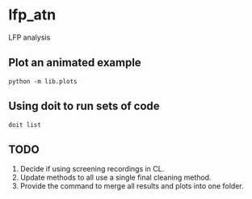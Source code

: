 # lfp_atn
 LFP analysis

## Plot an animated example
`python -m lib.plots`

## Using doit to run sets of code
`doit list`

## TODO
1. Decide if using screening recordings in CL.
2. Update methods to all use a single final cleaning method.
3. Provide the command to merge all results and plots into one folder.